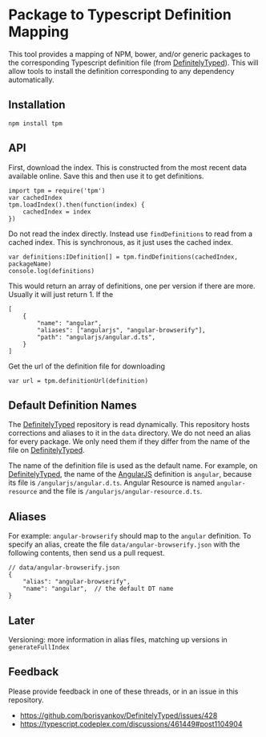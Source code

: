 Package to Typescript Definition Mapping
========================================

This tool provides a mapping of NPM, bower, and/or generic packages to the corresponding Typescript definition file (from [DefinitelyTyped][dt]). This will allow tools to install the definition corresponding to any dependency automatically. 

Installation
------------

    npm install tpm

API
---

First, download the index. This is constructed from the most recent data available online. Save this and then use it to get definitions. 

    import tpm = require('tpm')
    var cachedIndex
    tpm.loadIndex().then(function(index) {
        cachedIndex = index
    })  

Do not read the index directly. Instead use `findDefinitions` to read from a cached index. This is synchronous, as it just uses the cached index. 

    var definitions:IDefinition[] = tpm.findDefinitions(cachedIndex, packageName)
    console.log(definitions)

This would return an array of definitions, one per version if there are more. Usually it will just return 1. If the 

    [
        {
            "name": "angular",
            "aliases": ["angularjs", "angular-browserify"],
            "path": "angularjs/angular.d.ts",
        }
    ]

Get the url of the definition file for downloading

    var url = tpm.definitionUrl(definition)



Default Definition Names
------------------------

The [DefinitelyTyped][dt] repository is read dynamically. This repository hosts corrections and aliases to it in the `data` directory. We do not need an alias for every package. We only need them if they differ from the name of the file on [DefinitelyTyped][dt]. 

The name of the definition file is used as the default name. For example, on [DefinitelyTyped][dt], the name of the [AngularJS][angular] definition is `angular`, because its file is `/angularjs/angular.d.ts`. Angular Resource is named `angular-resource` and the file is `/angularjs/angular-resource.d.ts`. 

Aliases
-------

For example: `angular-browserify` should map to the `angular` definition. To specify an alias, create the file `data/angular-browserify.json` with the following contents, then send us a pull request.

    // data/angular-browserify.json
    {
        "alias": "angular-browserify",
        "name": "angular",  // the default DT name
    }


Later
-----

Versioning: more information in alias files, matching up versions in `generateFullIndex`

Feedback
--------

Please provide feedback in one of these threads, or in an issue in this repository. 

- https://github.com/borisyankov/DefinitelyTyped/issues/428
- https://typescript.codeplex.com/discussions/461449#post1104904


[typescript]: http://typescriptlang.org/
[dt]: https://github.com/borisyankov/DefinitelyTyped
[bower]: http://bower.io/
[npm]: https://npmjs.org/
[angular]: http://angularjs.org/